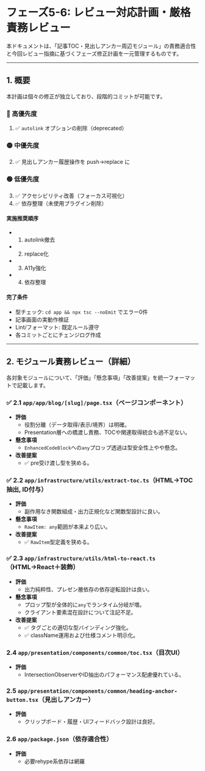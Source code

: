 # フェーズ5-6: レビュー対応計画・厳格責務レビュー

本ドキュメントは、「記事TOC・見出しアンカー周辺モジュール」の責務適合性と今回レビュー指摘に基づくフェーズ修正計画を一元管理するものです。

---

## 1. 概要

本計画は個々の修正が独立しており、段階的コミットが可能です。

### 🔴 高優先度
1. ✅ `autolink` オプションの削除（deprecated）

### 🟡 中優先度
2. ✅ 見出しアンカー履歴操作を push→replace に

### 🟢 低優先度
3. ✅ アクセシビリティ改善（フォーカス可視化）
4. ✅ 依存整理（未使用プラグイン削除）

#### 実施推奨順序
- 1) autolink撤去
- 2) replace化
- 3) A11y強化
- 4) 依存整理

#### 完了条件
- 型チェック: `cd app && npx tsc --noEmit` でエラー0件
- 記事画面の実動作検証
- Lint/フォーマット: 既定ルール遵守
- 各コミットごとにチェンジログ作成

---

## 2. モジュール責務レビュー（詳細）

各対象モジュールについて、「評価」「懸念事項」「改善提案」を統一フォーマットで記載します。

### ✅ 2.1 `app/app/blog/[slug]/page.tsx`（ページコンポーネント）

- **評価**
    - 役割分離（データ取得/表示/境界）は明確。
    - Presentation層への橋渡し責務、TOCや関連取得統合も過不足ない。
- **懸念事項**
    - `EnhancedCodeBlock`への`any`プロップ透過は型安全性上やや懸念。
- **改善提案**
    - ✅ pre受け渡し型を狭める。

### ✅ 2.2 `app/infrastructure/utils/extract-toc.ts`（HTML→TOC抽出, ID付与）

- **評価**
    - 副作用なき関数組成・出力正規化など関数型設計に良い。
- **懸念事項**
    - `RawItem: any`範囲が本来より広い。
- **改善提案**
    - ✅ `RawItem`型定義を狭める。

### ✅ 2.3 `app/infrastructure/utils/html-to-react.ts`（HTML→React＋装飾）

- **評価**
    - 出力純粋性、プレゼン層依存の依存逆転設計は良い。
- **懸念事項**
    - プロップ型が全体的に`any`でランタイム分岐が増。
    - クライアント要素混在設計について注記不足。
- **改善提案**
    - ✅ タグごとの適切な型バインディング強化。
    - ✅ className運用および仕様コメント明示化。

### 2.4 `app/presentation/components/common/toc.tsx`（目次UI）

- **評価**
    - IntersectionObserverやID抽出のパフォーマンス配慮優れている。

### 2.5 `app/presentation/components/common/heading-anchor-button.tsx`（見出しアンカー）

- **評価**
    - クリップボード・履歴・UIフィードバック設計は良好。

### 2.6 `app/package.json`（依存適合性）

- **評価**
    - 必要rehype系依存は網羅